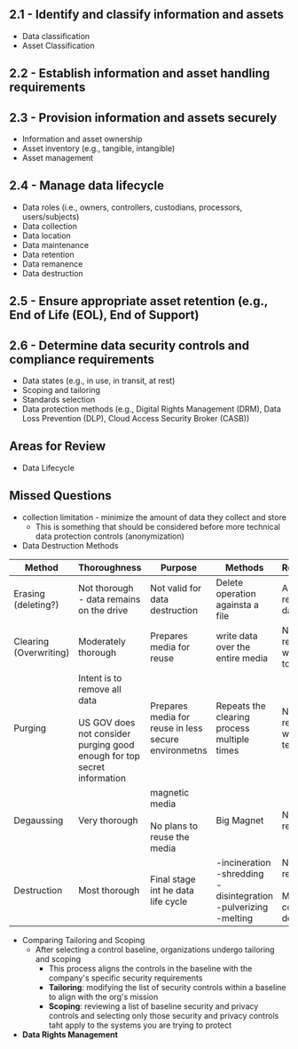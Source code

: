 ## 2.1 - Identify and classify information and assets

- Data classification
- Asset Classification

## 2.2 - Establish information and asset handling requirements

## 2.3 - Provision information and assets securely

- Information and asset ownership
- Asset inventory (e.g., tangible, intangible)
- Asset management

## 2.4 - Manage data lifecycle

- Data roles (i.e., owners, controllers, custodians, processors, users/subjects)
- Data collection
- Data location
- Data maintenance
- Data retention
- Data remanence
- Data destruction

## 2.5 - Ensure appropriate asset retention (e.g., End of Life (EOL), End of Support)

## 2.6 - Determine data security controls and compliance requirements

- Data states (e.g., in use, in transit, at rest)
- Scoping and tailoring
- Standards selection
- Data protection methods (e.g., Digital Rights Management (DRM), Data Loss Prevention (DLP), Cloud Access Security Broker (CASB))


## Areas for Review
- Data Lifecycle

## Missed Questions
- collection limitation - minimize the amount of data they collect and store
	- This is something that should be considered before more technical data protection controls (anonymization)
- Data Destruction Methods

| Method                 | Thoroughness                                                                                                | Purpose                                              | Methods                                                                    | Recoverability                                       |
| ---------------------- | ----------------------------------------------------------------------------------------------------------- | ---------------------------------------------------- | -------------------------------------------------------------------------- | ---------------------------------------------------- |
| Erasing (deleting?)    | Not thorough - data remains on the drive                                                                    | Not valid for data destruction                       | Delete operation againsta a file                                           | Anyone can retrieve the data                         |
| Clearing (Overwriting) | Moderately thorough                                                                                         | Prepares media for reuse                             | write data over the entire media                                           | Not recoverable with traditional tools               |
| Purging                | Intent is to remove all data<br><br>US GOV does not consider purging good enough for top secret information | Prepares media for reuse in less secure environmetns | Repeats the clearing process multiple times                                | Not recoverable with known technology                |
| Degaussing             | Very thorough                                                                                               | magnetic media<br><br>No plans to reuse the media    | Big Magnet                                                                 | Not recoverable                                      |
| Destruction            | Most thorough                                                                                               | Final stage int he data life cycle                   | -incineration<br>-shredding<br>-disintegration<br>-pulverizing<br>-melting | Not recoverable<br><br>Media is completely destroyed |

- Comparing Tailoring and Scoping
	- After selecting a control baseline, organizations undergo tailoring and scoping
		- This process aligns the controls in the baseline with the company's specific security requirements
		- **Tailoring**: modifying the list of security controls within a baseline to align with the org's mission
		- **Scoping**: reviewing a list of baseline security and privacy controls and selecting only those security and privacy controls taht apply to the systems you are trying to protect
- **Data Rights Management**